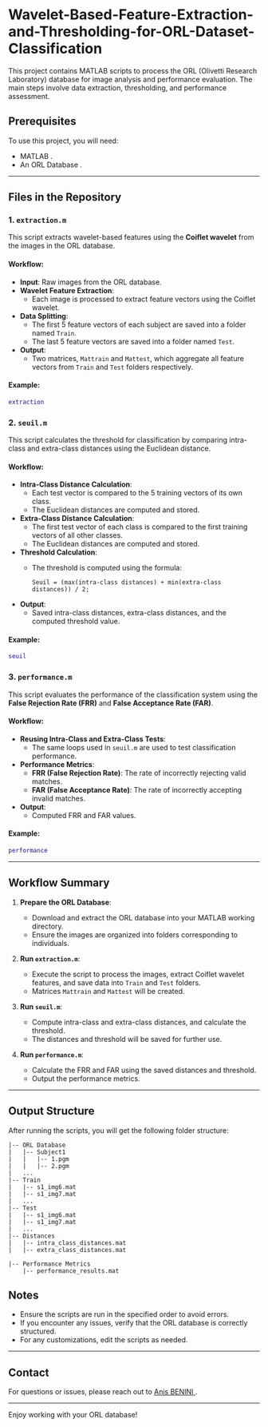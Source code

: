 # Wavelet-Based-Feature-Extraction-and-Thresholding-for-ORL-Dataset-Classification


This project contains MATLAB scripts to process the ORL (Olivetti Research Laboratory) database for image analysis and performance evaluation. The main steps involve data extraction, thresholding, and performance assessment.

## Prerequisites

To use this project, you will need:

- MATLAB .
- An ORL Database .


---

## Files in the Repository

### 1. `extraction.m`
This script extracts wavelet-based features using the **Coiflet wavelet** from the images in the ORL database.

#### Workflow:
- **Input**: Raw images from the ORL database.
- **Wavelet Feature Extraction**:
  - Each image is processed to extract feature vectors using the Coiflet wavelet.
- **Data Splitting**:
  - The first 5 feature vectors of each subject are saved into a folder named `Train`.
  - The last 5 feature vectors are saved into a folder named `Test`.
- **Output**:
  - Two matrices, `Mattrain` and `Mattest`, which aggregate all feature vectors from `Train` and `Test` folders respectively.

#### Example:
```matlab
extraction
```

### 2. `seuil.m`
This script calculates the threshold for classification by comparing intra-class and extra-class distances using the Euclidean distance.

#### Workflow:
- **Intra-Class Distance Calculation**:
  - Each test vector is compared to the 5 training vectors of its own class.
  - The Euclidean distances are computed and stored.
- **Extra-Class Distance Calculation**:
  - The first test vector of each class is compared to the first training vectors of all other classes.
  - The Euclidean distances are computed and stored.
- **Threshold Calculation**:
  - The threshold is computed using the formula:
    
    ```
    Seuil = (max(intra-class distances) + min(extra-class distances)) / 2;
    ```
- **Output**:
  - Saved intra-class distances, extra-class distances, and the computed threshold value.

#### Example:
```matlab
seuil
```

### 3. `performance.m`
This script evaluates the performance of the classification system using the **False Rejection Rate (FRR)** and **False Acceptance Rate (FAR)**.

#### Workflow:
- **Reusing Intra-Class and Extra-Class Tests**:
  - The same loops used in `seuil.m` are used to test classification performance.
- **Performance Metrics**:
  - **FRR (False Rejection Rate)**: The rate of incorrectly rejecting valid matches.
  - **FAR (False Acceptance Rate)**: The rate of incorrectly accepting invalid matches.
- **Output**:
  - Computed FRR and FAR values.

#### Example:
```matlab
performance
```

---

## Workflow Summary

1. **Prepare the ORL Database**: 
   - Download and extract the ORL database into your MATLAB working directory.
   - Ensure the images are organized into folders corresponding to individuals.

2. **Run `extraction.m`**:
   - Execute the script to process the images, extract Coiflet wavelet features, and save data into `Train` and `Test` folders.
   - Matrices `Mattrain` and `Mattest` will be created.

3. **Run `seuil.m`**:
   - Compute intra-class and extra-class distances, and calculate the threshold.
   - The distances and threshold will be saved for further use.

4. **Run `performance.m`**:
   - Calculate the FRR and FAR using the saved distances and threshold.
   - Output the performance metrics.

---

## Output Structure

After running the scripts, you will get the following folder structure:

```
|-- ORL Database
|   |-- Subject1
|   |   |-- 1.pgm
|   |   |-- 2.pgm
|   ...
|-- Train
|   |-- s1_img6.mat
|   |-- s1_img7.mat
|   ...
|-- Test
|   |-- s1_img6.mat
|   |-- s1_img7.mat
|   ...
|-- Distances
|   |-- intra_class_distances.mat
|   |-- extra_class_distances.mat

|-- Performance Metrics
    |-- performance_results.mat
```

## Notes

- Ensure the scripts are run in the specified order to avoid errors.
- If you encounter any issues, verify that the ORL database is correctly structured.
- For any customizations, edit the scripts as needed.

---

## Contact

For questions or issues, please reach out to [Anis BENINI ](mailto:AnisBENINI@proton.me).

---

Enjoy working with your ORL database!
